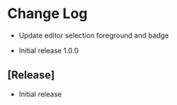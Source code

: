 # Change Log

- Update editor selection foreground and badge

- Initial release 1.0.0

## [Release]

- Initial release
